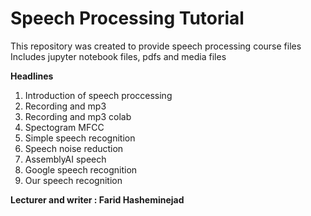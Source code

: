 # Speech Processing Tutorial
This repository was created to provide speech processing course files
Includes jupyter notebook files, pdfs and media files

**Headlines**
1. Introduction of speech proccessing
2. Recording and mp3
3. Recording and mp3 colab
4. Spectogram MFCC
5. Simple speech recognition
6. Speech noise reduction
7. AssemblyAI speech
8. Google speech recognition
9. Our speech recognition

**Lecturer and writer : Farid Hasheminejad**
